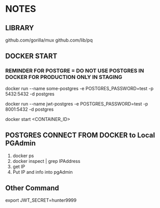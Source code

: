 # NOTES


## LIBRARY
 github.com/gorilla/mux
 github.com/lib/pq

## DOCKER START
### REMINDER FOR POSTGRE =  DO NOT USE POSTGRES IN DOCKER FOR PRODUCTION ONLY IN STAGING
 docker run --name some-postgres -e POSTGRES_PASSWORD=test -p 5432:5432 -d postgres

 <!-- FOR SOME REASON YOU NEED TO CHANGE THE PORT to  connect with pgAdmin -->
docker run --name jwt-postgres -e POSTGRES_PASSWORD=test -p 8001:5432 -d postgres

<!-- Start Docker -->
docker start <CONTAINER_ID>

## POSTGRES CONNECT FROM DOCKER to Local PGAdmin
1. docker ps
2. docker inspect <dockerContainerId> | grep IPAddress
3. get IP
4. Put IP and info into pgAdmin

## Other Command

export JWT_SECRET=hunter9999
